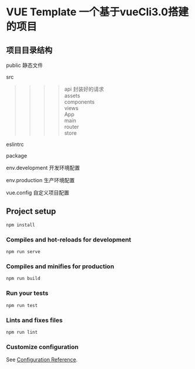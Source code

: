 # VUE Template  一个基于vueCli3.0搭建的项目 

## 项目目录结构

public 静态文件

src  
>>>>api       封装好的请求  
>>>>assets  
>>>>components  
>>>>views  
>>>>App  
>>>>main  
>>>>router  
>>>>store  
	
eslintrc

package

env.development  	开发环境配置

env.production  	生产环境配置

vue.config  		自定义项目配置


## Project setup
```
npm install
```

### Compiles and hot-reloads for development
```
npm run serve
```

### Compiles and minifies for production
```
npm run build
```

### Run your tests
```
npm run test
```

### Lints and fixes files
```
npm run lint
```

### Customize configuration
See [Configuration Reference](https://cli.vuejs.org/config/).

